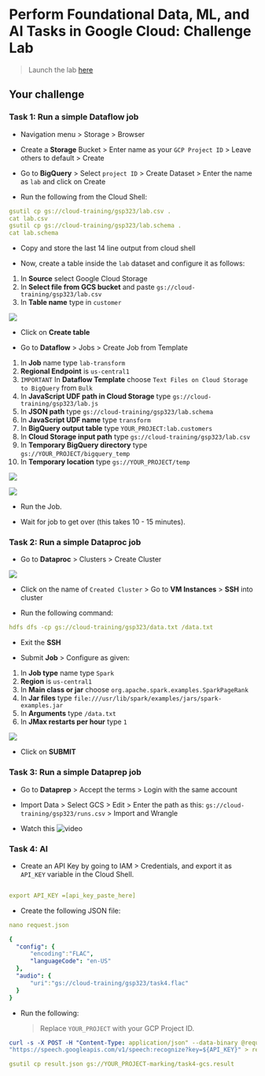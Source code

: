 # Perform Foundational Data, ML, and AI Tasks in Google Cloud: Challenge Lab

> Launch the lab [here](https://google.qwiklabs.com/focuses/11044?parent=catalog)

## Your challenge

### Task 1: Run a simple Dataflow job

* Navigation menu > Storage > Browser

* Create a **Storage** Bucket > Enter name as your `GCP Project ID` > Leave others to default > Create

* Go to **BigQuery** > Select `project ID` > Create Dataset > Enter the name as `lab` and click on Create

* Run the following from the Cloud Shell:

```yaml
gsutil cp gs://cloud-training/gsp323/lab.csv .
cat lab.csv
gsutil cp gs://cloud-training/gsp323/lab.schema .
cat lab.schema
```

* Copy and store the last 14 line output from cloud shell

* Now, create a table inside the `lab` dataset and configure it as follows:

1. In **Source** select Google Cloud Storage
2. In **Select file from GCS bucket** and paste `gs://cloud-training/gsp323/lab.csv`
3. In **Table name** type in `customer`

![](https://github.com/yuvrajverma01/Google-Cloud-Architecture-Challenge-Labs/raw/master/media/dataflow_table.png)

* Click on **Create table**

* Go to **Dataflow** > Jobs > Create Job from Template

1. In **Job** name type `lab-transform`
2. **Regional Endpoint** is `us-central1`
3. `IMPORTANT` In **Dataflow Template** choose `Text Files on Cloud Storage to BigQuery` from `Bulk`
4. In **JavaScript UDF path in Cloud Storage** type `gs://cloud-training/gsp323/lab.js`
5. In **JSON path** type `gs://cloud-training/gsp323/lab.schema`
6. In **JavaScript UDF name** type `transform`
7. In **BigQuery output table** type `YOUR_PROJECT:lab.customers`
8. In **Cloud Storage input path** type `gs://cloud-training/gsp323/lab.csv`
9. In **Temporary BigQuery directory** type `gs://YOUR_PROJECT/bigquery_temp`
10. In **Temporary location** type `gs://YOUR_PROJECT/temp`

![](https://github.com/yuvrajverma01/Google-Cloud-Architecture-Challenge-Labs/raw/master/media/jobpage_1.png)

![](https://github.com/yuvrajverma01/Google-Cloud-Architecture-Challenge-Labs/raw/master/media/jobpage_2.png)

* Run the Job.

* Wait for job to get over (this takes 10 - 15 minutes).

### Task 2: Run a simple Dataproc job

* Go to **Dataproc** > Clusters > Create Cluster

![](https://github.com/yuvrajverma01/Google-Cloud-Architecture-Challenge-Labs/raw/master/media/creatingcluster.png)

* Click on the name of `Created Cluster` > Go to **VM Instances** > **SSH** into cluster

* Run the following command: 

```yaml
hdfs dfs -cp gs://cloud-training/gsp323/data.txt /data.txt
```

* Exit the **SSH**

* Submit **Job** > Configure as given:

1. In **Job type** name type `Spark`
2. **Region** is `us-central1`
3. In **Main class or jar** choose `org.apache.spark.examples.SparkPageRank`
4. In **Jar files** type `file:///usr/lib/spark/examples/jars/spark-examples.jar`
5. In **Arguments** type `/data.txt`
6. In **JMax restarts per hour** type `1`

![](https://github.com/yuvrajverma01/Google-Cloud-Architecture-Challenge-Labs/raw/master/media/jobpage_3.png)

* Click on **SUBMIT**

### Task 3: Run a simple Dataprep job

* Go to **Dataprep** > Accept the terms > Login with the same account

* Import Data > Select GCS > Edit > Enter the path as this: `gs://cloud-training/gsp323/runs.csv` > Import and Wrangle

* Watch this ![video](https://www.youtube.com/watch?v=FTnK26oRj8g)

### Task 4: AI

* Create an API Key by going to IAM > Credentials, and export it as `API_KEY` variable in the Cloud Shell. 

```yaml

export API_KEY =[api_key_paste_here]

```

* Create the following JSON file:

```yaml
nano request.json
```

```yaml
{
  "config": {
      "encoding":"FLAC",
      "languageCode": "en-US"
  },
  "audio": {
      "uri":"gs://cloud-training/gsp323/task4.flac"
  }
}
```

* Run the following:

  > Replace `YOUR_PROJECT` with your GCP Project ID.

```yaml
curl -s -X POST -H "Content-Type: application/json" --data-binary @request.json \
"https://speech.googleapis.com/v1/speech:recognize?key=${API_KEY}" > result.json

gsutil cp result.json gs://YOUR_PROJECT-marking/task4-gcs.result
```



